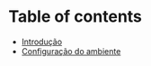 # Table of contents

* [Introdução](README.md)
* [Configuração do ambiente](configuracao-do-ambiente.md)
